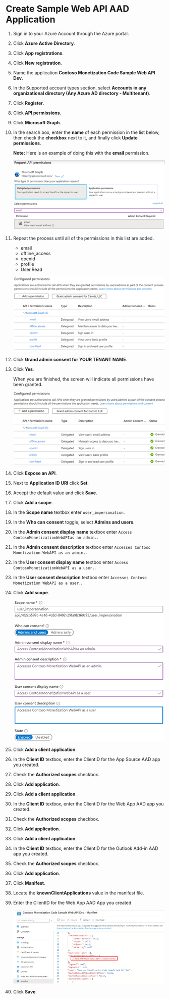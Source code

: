 # Create Sample Web API AAD Application

1. Sign in to your Azure Account through the Azure portal.
1. Click **Azure Active Directory**.
1. Click **App registrations**.
1. Click **New registration**.
1. Name the application **Contoso Monetization Code Sample Web API Dev**. 
1. In the Supported account types section, select **Accounts in any organizational directory (Any Azure AD directory - Multitenant)**.
1. Click **Register**.	
1. Click **API permissions**.
1. Click **Microsoft Graph**.
1. In the search box, enter the **name** of each permission in the list below, then check the **checkbox** next to it, and finally click **Update permissions**.

	**Note:** Here is an example of doing this with the **email** permission.

	![AAD Consent Permissions](./Images/app-source-aad-app-02.png)

1. Repeat the process until all of the permissions in this list are added.
	
	- email
	- offline_access
	- openid
	- profile
	- User.Read

	![Permissions Added](./Images/web-api-aad-app-01.png)
1. Click **Grand admin consent for YOUR TENANT NAME**.
1. Click **Yes**.

	When you are finished, the screen will indicate all permissions have been granted.
	
	![Permissions Granted](./Images/web-api-aad-app-02.png)
1. Click **Expose an API**.
1. Next to **Application ID URI** click **Set**.
1. Accept the default value and click **Save**.
1. Click **Add a scope**.
1. In the **Scope name** textbox enter `user_impersonation`.
1. In the **Who can consent** toggle, select **Admins and users**.
1. In the **Admin consent display name** textbox enter `Access ContosoMonetizationWebAPIas an admin.`.
1. In the **Admin consent description** textbox enter `Accesses Contoso Monetization WebAPI as an admin.`.
1. In the **User consent display name** textbox enter `Access ContosoMonetizationWebAPI as a user.`.
1. In the **User consent description** textbox enter `Accesses Contoso Monetization WebAPI as a user.`.
1. Click **Add scope**.

	![App ID URI](./Images/web-api-aad-app-03.png)
1. Click **Add a client application**.
1. In the **Client ID** textbox, enter the ClientID for the App Source AAD app you created.
1. Check the **Authorized scopes** checkbox.
1. Click **Add application**.
1. Click **Add a client application**.
1. In the **Client ID** textbox, enter the ClientID for the Web App AAD app you created.
1. Check the **Authorized scopes** checkbox.
1. Click **Add application**.
1. Click **Add a client application**.
1. In the **Client ID** textbox, enter the ClientID for the Outlook Add-in AAD app you created.
1. Check the **Authorized scopes** checkbox.
1. Click **Add application**.
1. Click **Manifest**.
1. Locate the **knownClientApplications** value in the manifest file.
1. Enter the ClientID for the Web App AAD App you created.

	![Code Path](./Images/13.png)

1. Click **Save**.
